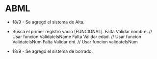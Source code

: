 # ABML

- 18/9 - Se agregó el sistema de Alta.
- Busca el primer registro vacío [FUNCIONAL].
Falta Validar nombre. // Usar funcion ValidateIsName
Falta Validar edad. // Usar funcion ValidateIsNum
Falta Validar dni. // Usar funcion validateIsNum

- 18/9 - Se agregó el sistema de borrado.

